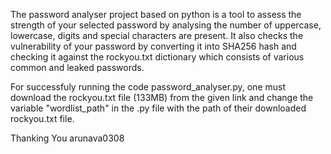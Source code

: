 The password analyser project based on python is a tool to assess the strength of your selected password by analysing the number of uppercase, lowercase, digits and special characters are present. It also checks the vulnerability of your password by converting it into SHA256 hash and checking it against the rockyou.txt dictionary which consists of various common and leaked passwords.

For successfuly running the code password_analyser.py, one must download the rockyou.txt file (133MB) from the given link and change the variable "wordlist_path" in the .py file with the path of their downloaded rockyou.txt file.

Thanking You
arunava0308
